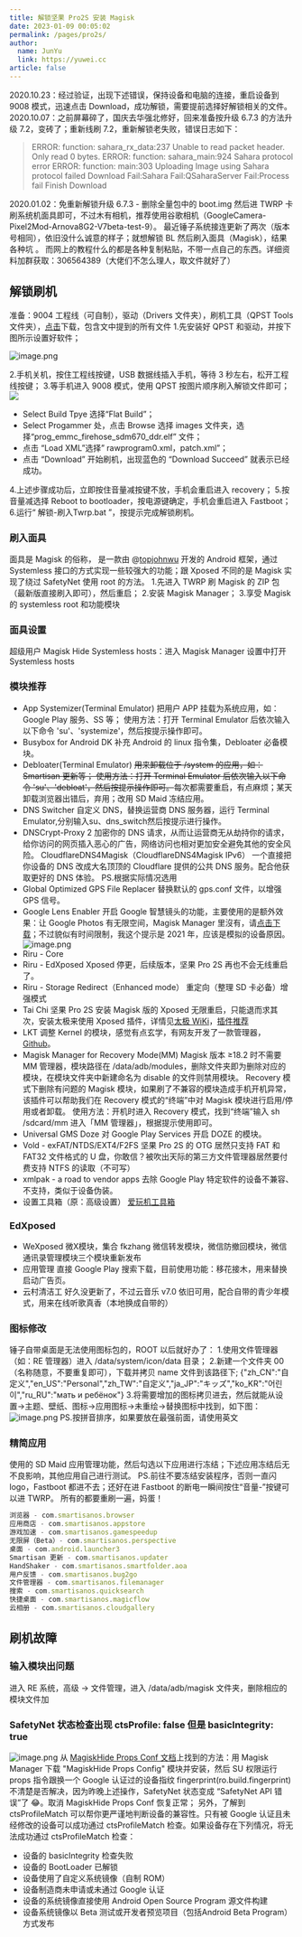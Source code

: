 ```yaml
---
title: 解锁坚果 Pro2S 安装 Magisk
date: 2023-01-09 00:05:02
permalink: /pages/pro2s/
author: 
  name: JunYu
  link: https://yuwei.cc
article: false
---
```

2020.10.23：经过验证，出现下述错误，保持设备和电脑的连接，重启设备到 9008 模式，迅速点击 Download，成功解锁，需要提前选择好解锁相关的文件。
2020.10.07：之前屏幕碎了，国庆去华强北修好，回来准备按升级 6.7.3 的方法升级 7.2，变砖了；重新线刷 7.2，重新解锁老失败，错误日志如下：
> ERROR: function: sahara_rx_data:237 Unable to read packet header. Only read 0 bytes. ERROR: function: sahara_main:924 Sahara protocol error ERROR: function: main:303 Uploading  Image using Sahara protocol failed Download Fail:Sahara Fail:QSaharaServer Fail:Process fail Finish Download

2020.01.02：免重新解锁升级 6.7.3 - 删除全量包中的 boot.img 然后进 TWRP 卡刷系统机面具即可，不过木有相机，推荐使用谷歌相机（GoogleCamera-Pixel2Mod-Arnova8G2-V7beta-test-9）。
最近锤子系统接连更新了两次（版本号相同），依旧没什么诚意的样子；就想解锁 BL 然后刷入面具（Magisk），结果各种坑 。
而网上的教程什么的都是各种复制粘贴，不带一点自己的东西。详细资料加群获取：306564389（大佬们不怎么理人，取文件就好了）
## 解锁刷机
准备：9004 工程线（可自制），驱动（Drivers 文件夹），刷机工具（QPST Tools 文件夹），[点击](https://yun.yuwei.cc/upload/JG/9004.zip)下载，包含文中提到的所有文件
1.先安装好 QPST 和驱动，并按下图所示设置好软件；

![image.png](https://f.pz.al/pzal/2023/01/13/7f9fd4aa5eae1.png)

2.手机关机，按住工程线按键，USB 数据线插入手机，等待 3 秒左右，松开工程线按键；
3.等手机进入 9008 模式，使用 QPST 按图片顺序刷入解锁文件即可；
![](https://f.pz.al/pzal/2023/01/13/b9ffb0ab72eb1.png)

- Select Build Tpye 选择“Flat Build”；
- Select Progammer 处，点击 Browse 选择 images 文件夹，选择“prog_emmc_firehose_sdm670_ddr.elf” 文件；
- 点击 “Load XML”选择” rawprogram0.xml，patch.xml”；
- 点击 “Download” 开始刷机，出现蓝色的 “Download Succeed” 就表示已经成功。

4.上述步骤成功后，立即按住音量减按键不放，手机会重启进入 recovery；
5.按音量减选择 Reboot to bootloader，按电源键确定，手机会重启进入 Fastboot；
6.运行“ 解锁-刷入Twrp.bat ”，按提示完成解锁刷机。
### 刷入面具
面具是 Magisk 的俗称， 是一款由 @[topjohnwu](https://forum.xda-developers.com/member.php?u=4470081) 开发的 Android 框架，通过 Systemless 接口的方式实现一些较强大的功能；跟 Xposed 不同的是 Magisk 实现了绕过 SafetyNet 使用 root 的方法。
1.先进入 TWRP 刷 Magisk 的 ZIP 包（最新版直接刷入即可），然后重启；
2.安装 Magisk Manager；
3.享受 Magisk 的 systemless root 和功能模块
### 面具设置
超级用户
Magisk Hide
Systemless hosts：进入 Magisk Manager 设置中打开 Systemless hosts
### 模块推荐
- App Systemizer(Terminal Emulator)
把用户 APP 挂载为系统应用，如：Google Play 服务、SS 等；
使用方法：打开 Terminal Emulator 后依次输入以下命令 'su'、'systemize'，然后按提示操作即可。
- Busybox for Android DK
补充 Android 的 linux 指令集，Debloater 必备模块。
- Debloater(Terminal Emulator)
~~用来卸载位于 /system 的应用，如：Smartisan 更新等；
使用方法：打开 Terminal Emulator 后依次输入以下命令 'su'、'debloat'，然后按提示操作即可。~~每次都需要重启，有点麻烦；某天卸载浏览器出错后，弃用；改用 SD Maid 冻结应用。
- DNS Switcher
自定义 DNS，替换运营商 DNS 服务器，运行 Terminal Emulator,分别输入su、dns_switch然后按提示进行操作。
- DNSCrypt-Proxy 2
加密你的 DNS 请求，从而让运营商无从劫持你的请求，给你访问的网页插入恶心的广告，网络访问也相对更加安全避免其他的安全风险。
CloudflareDNS4Magisk（CloudflareDNS4Magisk IPv6）
一个直接把你设备的 DNS 改成大名顶顶的 Cloudflare 提供的公共 DNS 服务。配合他获取更好的 DNS 体验。
PS.根据实际情况选用
- Global Optimized GPS File Replacer
替换默认的 gps.conf 文件，以增强 GPS 信号。
- Google Lens Enabler
开启 Google 智慧镜头的功能，主要使用的是额外效果：让 Google Photos 有无限空间，Magisk Manager 里沒有，请[点击下载](https://yun.yuwei.cc/upload/JG/Google_Lens_Enabler-v2.1.zip)；不过貌似有时间限制，我这个提示是 2021 年，应该是模拟的设备原因。
![image.png](https://f.pz.al/pzal/2023/01/13/3feb8fcc3264b.png)
- Riru - Core
- Riru - EdXposed
Xposed 停更，后续版本，坚果 Pro 2S 再也不会无线重启了。
- Riru - Storage Redirect（Enhanced mode）
重定向（整理 SD 卡必备）增强模式
- Tai Chi
坚果 Pro 2S 安装 Magisk 版的 Xposed 无限重启，只能退而求其次，安装太极来使用 Xposed 插件，详情见[太极 WiKi](https://github.com/taichi-framework/TaiChi/wiki/%E5%A6%82%E4%BD%95%E4%BD%BF%E7%94%A8)，[插件推荐](https://taichi.cool/module/module_cn.html)
- LKT
调整 Kernel 的模块，感觉有点玄学，有网友开发了一款管理器，[Github](https://github.com/maple3142/LKT-Manager)。
- Magisk Manager for Recovery Mode(MM)
Magisk 版本 ≥18.2 时不需要 MM 管理器，模块路径在 /data/adb/modules，删除文件夹即为删除对应的模块，在模块文件夹中新建命名为 disable 的文件则禁用模块。
Recovery 模式下删除有问题的 Magisk 模块，如果刷了不兼容的模块造成手机开机异常，该插件可以帮助我们在 Recovery 模式的“终端”中对 Magisk 模块进行启用/停用或者卸载。
使用方法：开机时进入 Recovery 模式，找到“终端”输入 sh /sdcard/mm 进入「MM 管理器」，根据提示使用即可。
- Universal GMS Doze
对 Google Play Services 开启 DOZE 的模块。
- Vold - exFAT/NTDS/EXT4/F2FS
坚果 Pro 2S 的 OTG 居然只支持 FAT 和 FAT32 文件格式的 U 盘，你敢信？被吹出天际的第三方文件管理器居然要付费支持 NTFS 的读取（不可写）
- xmlpak - a road to vendor apps
去除 Google Play 特定软件的设备不兼容、不支持，类似于设备伪装。
- 设置工具箱（原：高级设置）
[爱玩机工具箱](https://www.coolapk.com/apk/com.byyoung.setting)
### EdXposed
- WeXposed
微X模块，集合 fkzhang 微信转发模块，微信防撤回模块，微信通讯录管理模块三个模块重新发布
- 应用管理
直接 Google Play 搜索下载，目前使用功能：移花接木，用来替换启动广告页。
- 云村清洁工
好久没更新了，不过云音乐 v7.0 依旧可用，配合自带的青少年模式，用来在线听歌真香（本地换成自带的）
### 图标修改
锤子自带桌面是无法使用图标包的，ROOT 以后就好办了：
1.使用文件管理器（如：RE 管理器）进入 /data/system/icon/data 目录；
2.新建一个文件夹 00（名称随意，不要重复即可），下载并拷贝 name 文件到该路径下;
{"zh_CN":"自定义","en_US":"Personal","zh_TW":"自定义","ja_JP":"キッズ","ko_KR":"어린이","ru_RU":"мать и ребёнок"}
3.将需要增加的图标拷贝进去，然后就能从设置->主题、壁纸、图标->应用图标->未重绘->替换图标中找到，如下图：
![image.png](https://f.pz.al/pzal/2023/01/13/5b48f22572eff.png)
PS.按拼音排序，如果要放在最强前面，请使用英文 
### 精简应用
使用的 SD Maid 应用管理功能，然后勾选以下应用进行冻结；下述应用冻结后无不良影响，其他应用自己进行测试。
PS.前往不要冻结安装程序，否则一直闪 logo，Fastboot 都进不去；还好在进 Fastboot 的断电一瞬间按住“音量-”按键可以进 TWRP。
所有的都要重刷一遍，妈蛋！
```javascript
浏览器 - com.smartisanos.browser
应用商店 - com.smartisanos.appstore
游戏加速 - com.smartisanos.gamespeedup
无限屏（Beta）- com.smartisanos.perspective
桌面 - com.android.launcher3
Smartisan 更新 - com.smartisanos.updater
HandShaker - com.smartisanos.smartfolder.aoa
用户反馈 - com.smartisanos.bug2go
文件管理器 - com.smartisanos.filemanager
搜索 - com.smartisanos.quicksearch
快捷桌面 - com.smartisanos.magicflow
云相册 - com.smartisanos.cloudgallery
```
## 刷机故障
### 输入模块出问题
进入 RE 系统，高级 -> 文件管理，进入 /data/adb/magisk 文件夹，删除相应的模块文件加
### SafetyNet 状态检查出现 ctsProfile: false 但是 basicIntegrity: true
![image.png](https://f.pz.al/pzal/2023/01/13/fbcff883787ba.png)
从 [MagiskHide Props Conf 文档](https://github.com/Magisk-Modules-Repo/MagiskHidePropsConf/blob/master/README.md#spoofing-devices-fingerprint-to-pass-the-ctsprofile-check)上找到的方法：用 Magisk Manager 下载 "MagiskHide Props Config" 模块并安装，然后 SU 权限运行 props 指令跟换一个 Google 认证过的设备指纹 fingerprint(ro.build.fingerprint)
不清楚是否解决，因为昨晚上述操作，SafetyNet 状态变成 “SafetyNet API 错误”了 😂。取消 MagiskHide Props Conf 恢复正常；
另外，了解到 ctsProfileMatch 可以帮你更严谨地判断设备的兼容性。只有被 Google 认证且未经修改的设备可以成功通过 ctsProfileMatch 检查。如果设备存在下列情况，将无法成功通过 ctsProfileMatch 检查：

- 设备的 basicIntegrity 检查失败
- 设备的 BootLoader 已解锁
- 设备使用了自定义系统镜像（自制 ROM）
- 设备制造商未申请或未通过 Google 认证
- 设备的系统镜像直接使用 Android Open Source Program 源文件构建
- 设备系统镜像以 Beta 测试或开发者预览项目（包括Android Beta Program）方式发布